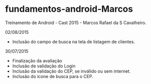 # fundamentos-android-Marcos
Treinamento de Android - Cast 2015 - Marcos Rafael da S Cavalheiro.

02/08/2015

- Inclusão do campo de busca na tela de listagem de clientes.

30/07/2015 

- Finalização da avaliação
- Inclusão de validação do Login
- Inclusão da validação do CEP, se inválido ou sem internet.
- Inclusão do icone de busca para o CEP.
